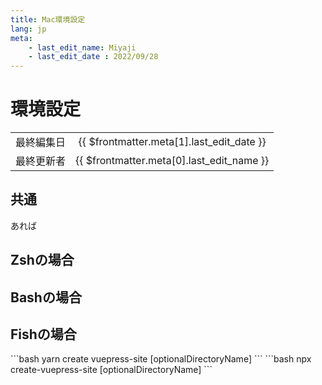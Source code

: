 ```yaml
---
title: Mac環境設定
lang: jp
meta:
    - last_edit_name: Miyaji
    - last_edit_date : 2022/09/28
---
```

# 環境設定

|            |                                           |
| ---------- | :---------------------------------------: |
| 最終編集日 | {{ $frontmatter.meta[1].last_edit_date }} |
| 最終更新者 | {{ $frontmatter.meta[0].last_edit_name }} |

## 共通
あれば

## Zshの場合

## Bashの場合

## Fishの場合





<code-group>
<code-block title="YARN">
```bash
yarn create vuepress-site [optionalDirectoryName]
```
</code-block>

<code-block title="NPM" active>
```bash
npx create-vuepress-site [optionalDirectoryName]
```
</code-block>
</code-group>

